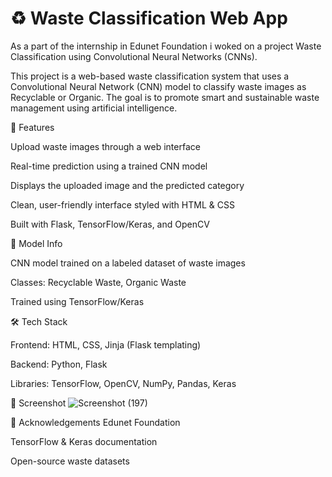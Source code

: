 # ♻️ Waste Classification Web App
As a part of the internship in Edunet Foundation i woked on a project Waste Classification using Convolutional Neural Networks (CNNs). 

This project is a web-based waste classification system that uses a Convolutional Neural Network (CNN) model to classify waste images as Recyclable or Organic. The goal is to promote smart and sustainable waste management using artificial intelligence.

📌 Features

Upload waste images through a web interface

Real-time prediction using a trained CNN model

Displays the uploaded image and the predicted category

Clean, user-friendly interface styled with HTML & CSS

Built with Flask, TensorFlow/Keras, and OpenCV

🧠 Model Info

CNN model trained on a labeled dataset of waste images

Classes: Recyclable Waste, Organic Waste

Trained using TensorFlow/Keras

🛠️ Tech Stack

Frontend: HTML, CSS, Jinja (Flask templating)

Backend: Python, Flask

Libraries: TensorFlow, OpenCV, NumPy, Pandas, Keras


📸 Screenshot
![Screenshot (197)](https://github.com/user-attachments/assets/1a653b3b-bd1b-4702-a0f5-d515e9254be3)


🙌 Acknowledgements
Edunet Foundation

TensorFlow & Keras documentation

Open-source waste datasets

